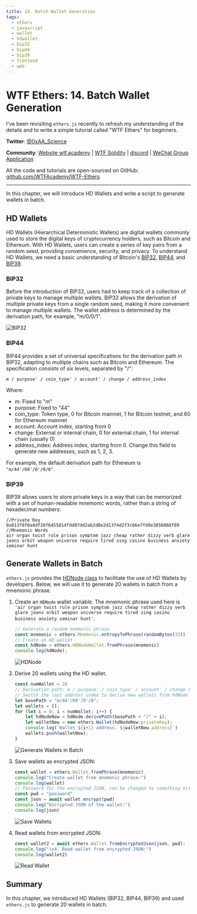 ```yaml
---
title: 14. Batch Wallet Generation
tags:
  - ethers
  - javascript
  - wallet
  - hdwallet
  - bip32
  - bip44
  - bip39
  - frontend
  - web
---
```


# WTF Ethers: 14. Batch Wallet Generation

I've been revisiting `ethers.js` recently to refresh my understanding of the details and to write a simple tutorial called "WTF Ethers" for beginners.

**Twitter**: [@0xAA_Science](https://twitter.com/0xAA_Science)

**Community**: [Website wtf.academy](https://wtf.academy) | [WTF Solidity](https://github.com/AmazingAng/WTFSolidity) | [discord](https://discord.gg/5akcruXrsk) | [WeChat Group Application](https://docs.google.com/forms/d/e/1FAIpQLSe4KGT8Sh6sJ7hedQRuIYirOoZK_85miz3dw7vA1-YjodgJ-A/viewform?usp=sf_link)

All the code and tutorials are open-sourced on GitHub: [github.com/WTFAcademy/WTF-Ethers](https://github.com/WTFAcademy/WTF-Ethers)

-----

In this chapter, we will introduce HD Wallets and write a script to generate wallets in batch.

## HD Wallets

HD Wallets (Hierarchical Deterministic Wallets) are digital wallets commonly used to store the digital keys of cryptocurrency holders, such as Bitcoin and Ethereum. With HD Wallets, users can create a series of key pairs from a random seed, providing convenience, security, and privacy. To understand HD Wallets, we need a basic understanding of Bitcoin's [BIP32](https://github.com/bitcoin/bips/blob/master/bip-0032.mediawiki), [BIP44](https://github.com/bitcoin/bips/blob/master/bip-0044.mediawiki), and [BIP39](https://github.com/bitcoin/bips/blob/master/bip-0039.mediawiki).

### BIP32

Before the introduction of BIP32, users had to keep track of a collection of private keys to manage multiple wallets. BIP32 allows the derivation of multiple private keys from a single random seed, making it more convenient to manage multiple wallets. The wallet address is determined by the derivation path, for example, "m/0/0/1".

![BIP32](img/14-1.png)

### BIP44

BIP44 provides a set of universal specifications for the derivation path in BIP32, adapting to multiple chains such as Bitcoin and Ethereum. The specification consists of six levels, separated by "/":
```
m / purpose' / coin_type' / account' / change / address_index
```
Where:
- m: Fixed to "m"
- purpose: Fixed to "44"
- coin_type: Token type, 0 for Bitcoin mainnet, 1 for Bitcoin testnet, and 60 for Ethereum mainnet
- account: Account index, starting from 0
- change: External or internal chain, 0 for external chain, 1 for internal chain (usually 0)
- address_index: Address index, starting from 0. Change this field to generate new addresses, such as 1, 2, 3.

For example, the default derivation path for Ethereum is `"m/44'/60'/0'/0/0"`.

### BIP39

BIP39 allows users to store private keys in a way that can be memorized with a set of human-readable mnemonic words, rather than a string of hexadecimal numbers:

```
//Private Key
0x813f8f0a4df26f6455814fdd07dd2ab2d0e2d13f4d2f3c66e7fd9e3856060f89
//Mnemonic Words
air organ twist rule prison symptom jazz cheap rather dizzy verb glare jeans orbit weapon universe require tired sing casino business anxiety seminar hunt
```

## Generate Wallets in Batch

`ethers.js` provides the [HDNode class](https://docs.ethers.org/v6-beta/api/wallet/#HDNodeWallet) to facilitate the use of HD Wallets by developers. Below, we will use it to generate 20 wallets in batch from a mnemonic phrase.

1. Create an `HDNode` wallet variable. The mnemonic phrase used here is `'air organ twist rule prison symptom jazz cheap rather dizzy verb glare jeans orbit weapon universe require tired sing casino business anxiety seminar hunt'`.
    ```js
    // Generate a random mnemonic phrase
    const mnemonic = ethers.Mnemonic.entropyToPhrase(randomBytes(32))
    // Create an HD wallet
    const hdNode = ethers.HDNodeWallet.fromPhrase(mnemonic)
    console.log(hdNode);
    ```
    ![HDNode](img/14-2.png)

2. Derive 20 wallets using the HD wallet.

    ```js
    const numWallet = 20
    // Derivation path: m / purpose' / coin_type' / account' / change / address_index
    // Switch the last address_index to derive new wallets from hdNode
    let basePath = "m/44'/60'/0'/0";
    let wallets = [];
    for (let i = 0; i < numWallet; i++) {
        let hdNodeNew = hdNode.derivePath(basePath + "/" + i);
        let walletNew = new ethers.Wallet(hdNodeNew.privateKey);
        console.log(`Wallet ${i+1} address: ${walletNew.address}`)
        wallets.push(walletNew);
    }
    ```
    ![Generate Wallets in Batch](img/14-3.png)

3. Save wallets as encrypted JSON:

    ```js
    const wallet = ethers.Wallet.fromPhrase(mnemonic)
    console.log("Create wallet from mnemonic phrase:")
    console.log(wallet)
    // Password for the encrypted JSON, can be changed to something else
    const pwd = "password"
    const json = await wallet.encrypt(pwd)
    console.log("Encrypted JSON of the wallet:")
    console.log(json)
    ```
    ![Save Wallets](img/14-4.png)

4. Read wallets from encrypted JSON:
    ```js
    const wallet2 = await ethers.Wallet.fromEncryptedJson(json, pwd);
    console.log("\n4. Read wallet from encrypted JSON:")
    console.log(wallet2)
    ```
    ![Read Wallet](img/14-5.png)

## Summary
In this chapter, we introduced HD Wallets (BIP32, BIP44, BIP39) and used `ethers.js` to generate 20 wallets in batch.